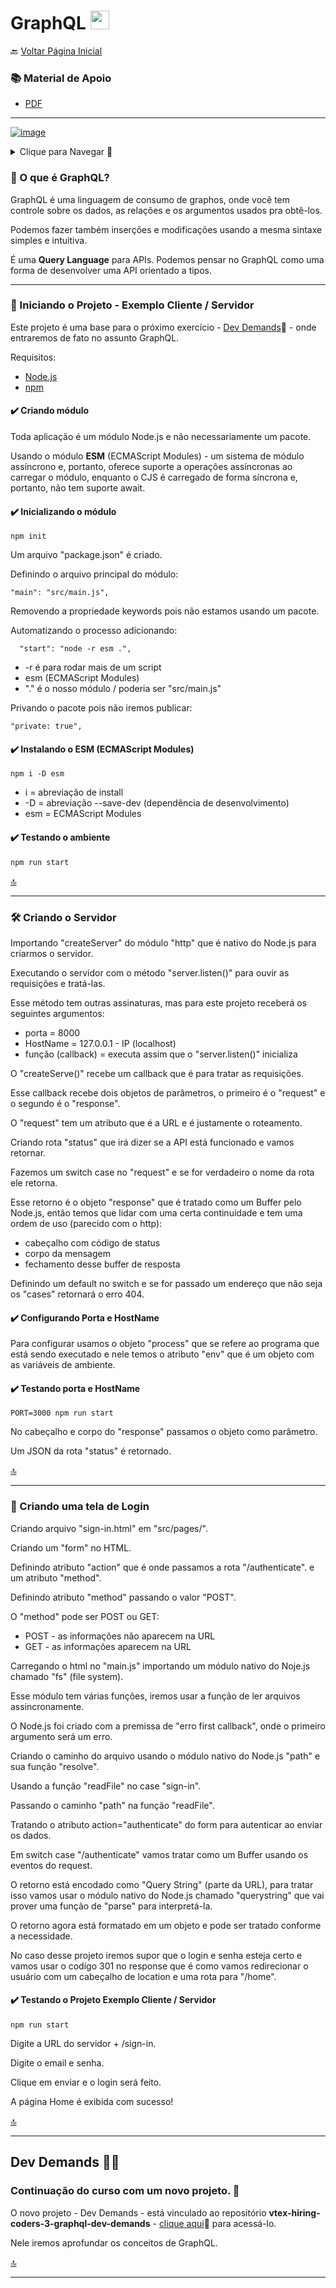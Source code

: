 <h1 id="topo">GraphQL <img src="https://cdn.jsdelivr.net/gh/devicons/devicon/icons/graphql/graphql-plain.svg" width="30px"/></h1>

🔙 [Voltar Página Inicial](https://github.com/brseghese/vtex-hiring-coders-3)

<h3> 📚 Material de Apoio</h3>

- [PDF](https://drive.google.com/file/d/1TQIEiYUb1pxbE-_yoqPmqg25Ebpd_L9T/view)

---

[![image](https://img.shields.io/badge/GraphQl-E10098?style=for-the-badge&logo=graphql&logoColor=white)](https://graphql.org/)

<details>
<summary>Clique para Navegar 🔽</summary>

◽ <a href="#1">Iniciando o Projeto</a> <br>
◽ <a href="#2">Criando o Servidor</a> <br>
◽ <a href="#3">Criando um tela de Login</a> <br>
◽ <a href="#4">Projeto Dev Demands</a> <br>

</details>

<h3 id="0">📍​ O que é GraphQL?</h3>

GraphQL é uma linguagem de consumo de graphos, onde você tem controle sobre os dados, as relações e os argumentos usados pra obtê-los.

Podemos fazer também inserções e modificações usando a mesma sintaxe simples e intuitiva.

É uma **Query Language** para APIs. Podemos pensar no GraphQL como uma forma de desenvolver uma API orientado a tipos.

---

<h3 id="1">​🚀 Iniciando o Projeto - Exemplo Cliente / Servidor</h3>

Este projeto é uma base para o próximo exercício - [Dev Demands](https://github.com/brseghese/vtex-hiring-coders-3-graphql-dev-demands)🔗 - onde entraremos de fato no assunto GraphQL.

Requisitos:

- [Node.js](https://nodejs.org/en/)
- [npm](https://www.npmjs.com/)

#### ✔️ Criando módulo

Toda aplicação é um módulo Node.js e não necessariamente um pacote.

Usando o módulo **ESM** (ECMAScript Modules) - um sistema de módulo assíncrono e, portanto, oferece suporte a operações assíncronas ao carregar o módulo, enquanto o CJS é carregado de forma síncrona e, portanto, não tem suporte await.

#### ✔️ Inicializando o módulo

```
npm init
```

Um arquivo "package.json" é criado.

Definindo o arquivo principal do módulo:

```
"main": "src/main.js",
```

Removendo a propriedade keywords pois não estamos usando um pacote.

Automatizando o processo adicionando:

```
  "start": "node -r esm .",
```

- -r é para rodar mais de um script
- esm (ECMAScript Modules)
- "." é o nosso módulo / poderia ser "src/main.js"

Privando o pacote pois não iremos publicar:

```
"private: true",
```

#### ✔️ Instalando o ESM (ECMAScript Modules)

```
npm i -D esm
```

- i = abreviação de install
- -D = abreviação --save-dev (dependência de desenvolvimento)
- esm = ECMAScript Modules

#### ✔️ Testando o ambiente

```
npm run start
```

<a href="#topo">🔝</a>

---

<h3 id="2">🛠️ Criando o Servidor</h3>

Importando "createServer" do módulo "http" que é nativo do Node.js para criarmos o servidor.

Executando o servidor com o método "server.listen()" para ouvir as requisições e tratá-las.

Esse método tem outras assinaturas, mas para este projeto receberá os seguintes argumentos:

- porta = 8000
- HostName = 127.0.0.1 - IP (localhost)
- função (callback) = executa assim que o "server.listen()" inicializa

O "createServe()" recebe um callback que é para tratar as requisições.

Esse callback recebe dois objetos de parâmetros, o primeiro é o "request" e o segundo é o "response".

O "request" tem um atributo que é a URL e é justamente o roteamento.

Criando rota "status" que irá dizer se a API está funcionado e vamos retornar.

Fazemos um switch case no "request" e se for verdadeiro o nome da rota ele retorna.

Esse retorno é o objeto "response" que é tratado como um Buffer pelo Node.js, então temos que lidar com uma certa continuidade e tem uma ordem de uso (parecido com o http):

- cabeçalho com código de status
- corpo da mensagem
- fechamento desse buffer de resposta

Definindo um default no switch e se for passado um endereço que não seja os "cases" retornará o erro 404.

#### ✔️ Configurando Porta e HostName

Para configurar usamos o objeto "process" que se refere ao programa que está sendo executado e nele temos o atributo "env" que é um objeto com as variáveis de ambiente.

#### ✔️ Testando porta e HostName

```
PORT=3000 npm run start
```

No cabeçalho e corpo do "response" passamos o objeto como parâmetro.

Um JSON da rota "status" é retornado.

<a href="#topo">🔝</a>

---

<h3 id="3">🔐 Criando uma tela de Login</h3>

Criando arquivo "sign-in.html" em "src/pages/".

Criando um "form" no HTML.

Definindo atributo "action" que é onde passamos a rota "/authenticate". e um atributo "method".

Definindo atributo "method" passando o valor "POST".

O "method" pode ser POST ou GET:

- POST - as informações não aparecem na URL
- GET - as informações aparecem na URL

Carregando o html no "main.js" importando um módulo nativo do Noje.js chamado "fs" (file system).

Esse módulo tem várias funções, iremos usar a função de ler arquivos assincronamente.

O Node.js foi criado com a premissa de "erro first callback", onde o primeiro argumento será um erro.

Criando o caminho do arquivo usando o módulo nativo do Node.js "path" e sua função "resolve".

Usando a função "readFile" no case "sign-in".

Passando o caminho "path" na função "readFile".

Tratando o atributo action="authenticate" do form para autenticar ao enviar os dados.

Em switch case "/authenticate" vamos tratar como um Buffer usando os eventos do request.

O retorno está encodado como "Query String" (parte da URL), para tratar isso vamos usar o módulo nativo do Node.js chamado "querystring" que vai prover uma função de "parse" para interpretá-la.

O retorno agora está formatado em um objeto e pode ser tratado conforme a necessidade.

No caso desse projeto iremos supor que o login e senha esteja certo e vamos usar o codígo 301 no response que é como vamos redirecionar o usuário com um cabeçalho de location e uma rota para "/home".

#### ✔️ Testando o Projeto Exemplo Cliente / Servidor

```
npm run start
```

Digite a URL do servidor + /sign-in.

Digite o email e senha.

Clique em enviar e o login será feito.

A página Home é exibida com sucesso!

<a href="#topo">🔝</a>

---

<h2 id="4"> Dev Demands 👨‍💻​ </h2>

### Continuação do curso com um novo projeto. 🚀

O novo projeto - Dev Demands - está vinculado ao repositório **vtex-hiring-coders-3-graphql-dev-demands** - [clique aqui](https://github.com/brseghese/vtex-hiring-coders-3-graphql-dev-demands)🔗 para acessá-lo.

Nele iremos aprofundar os conceitos de GraphQL.

<a href="#topo">🔝</a>

---
